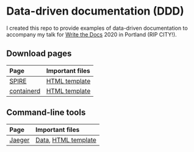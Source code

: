 # Data-driven documentation (DDD)

I created this repo to provide examples of data-driven documentation to accompany my talk for [Write the Docs](https://www.writethedocs.org/conf/portland/2020/) 2020 in Portland (RIP CITY!).

## Download pages

Page | Important files
:----|:---------------
[SPIRE](https://spiffe.io/downloads) | [HTML template](https://github.com/spiffe/spiffe.io/blob/master/layouts/shortcodes/releases.html)
[containerd](https://containerd.io/downloads) | [HTML template](https://github.com/containerd/containerd.io/blob/master/layouts/shortcodes/releases.html)

## Command-line tools

Page | Important files
:----|:---------------
[Jaeger](https://www.jaegertracing.io/docs/latest/cli) | [Data](https://github.com/jaegertracing/documentation/tree/master/data/cli), [HTML template](https://github.com/jaegertracing/documentation/blob/master/themes/jaeger-docs/layouts/shortcodes/cli/tools-list.html)

